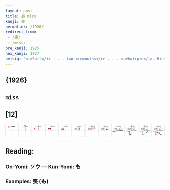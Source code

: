```yaml
---
layout: post
title: 喪 miss
kanji: 喪
permalink: /1926/
redirect_from:
 - /喪/
 - /miss/
pre_kanji: 1925
nex_kanji: 1927
heisig: "<i>Soil</i> . . . two <i>mouths</i> . . . <i>hairpin</i>. Hint: see <i>spit</i> (Frame 162). The key word carries the wide range of meanings readily associated with it: error, loss, absence, and so on."
---
```


## {1926}

## `miss`

## [12]

<div class="stroke"><img src="../images/E596AA.png" /></div>

## Reading:

### On-Yomi: ソウ &mdash; Kun-Yomi: も

### Examples: 喪 (も)
